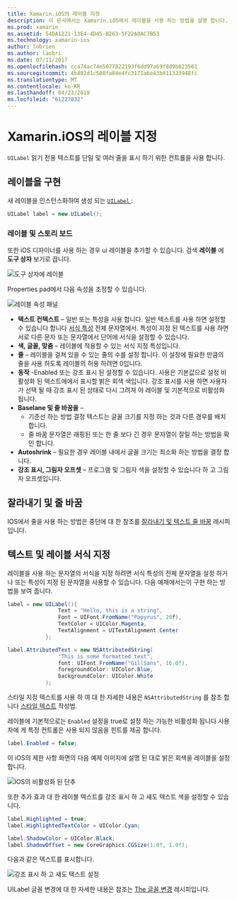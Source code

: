 ```yaml
---
title: Xamarin.iOS의 레이블 지정
description: 이 문서에서는 Xamarin.iOS에서 레이블을 사용 하는 방법을 설명 합니다. 프로그래밍 방식으로 및 iOS 디자이너를 사용 하 여 레이블을 만드는 방법을 설명 합니다.
ms.prod: xamarin
ms.assetid: 54DA1221-13E4-4D45-B263-5F22A0AC7B53
ms.technology: xamarin-ios
author: lobrien
ms.author: laobri
ms.date: 07/11/2017
ms.openlocfilehash: cca74ac74e5077822193f6dd97a69f8d9b823561
ms.sourcegitcommit: 4b402d1c508fa84e4fc3171a6e43b811323948fc
ms.translationtype: MT
ms.contentlocale: ko-KR
ms.lasthandoff: 04/23/2019
ms.locfileid: "61227832"
---
```

# <a name="labels-in-xamarinios"></a>Xamarin.iOS의 레이블 지정

`UILabel` 읽기 전용 텍스트를 단일 및 여러 줄을 표시 하기 위한 컨트롤을 사용 합니다. 

## <a name="implementing-a-label"></a>레이블을 구현

새 레이블을 인스턴스화하여 생성 되는 [ `UILabel` ](xref:UIKit.UILabel):

```csharp
UILabel label = new UILabel();
```

### <a name="labels-and-storyboards"></a>레이블 및 스토리 보드

또한 iOS 디자이너를 사용 하는 경우 ui 레이블을 추가할 수 있습니다. 검색 **레이블** 에 **도구 상자** 보기로 끕니다.

![도구 상자에 레이블](labels-images/image3.png)

Properties pad에서 다음 속성을 조정할 수 있습니다.

![레이블 속성 패널](labels-images/image2.png)

- **텍스트 컨텍스트** – 일반 또는 특성을 사용 합니다. 일반 텍스트를 사용 하면 설정할 수 있습니다 합니다 [서식 특성](#Formatting_Text_and_Label) 전체 문자열에서. 특성이 지정 된 텍스트를 사용 하면 서로 다른 문자 또는 문자열에서 단어에 서식을 설정할 수 있습니다.
- **색, 글꼴, 맞춤** – 레이블에 적용할 수 있는 서식 지정 특성입니다.
- **줄** – 레이블을 걸쳐 있을 수 있는 줄의 수를 설정 합니다. 이 설정에 필요한 만큼의 줄을 사용 하도록 레이블의 허용 하려면 0입니다.
- **동작** -Enabled 또는 강조 표시 된 설정할 수 있습니다. 사용은 기본값으로 설정 비활성화 된 텍스트에에서 표시할 밝은 회색 색입니다. 강조 표시를 사용 하면 사용자가 선택 될 때 강조 표시 된 상태로 다시 그려져 야 레이블 및 기본적으로 비활성화 됩니다.
- **Baselane 및 줄 바꿈을** – 
    - 기준선 하는 방법 결정 텍스트는 글꼴 크기를 지정 하는 것과 다른 경우를 배치 합니다.
    - 줄 바꿈 문자열은 래핑된 또는 한 줄 보다 긴 경우 문자열이 잘릴 하는 방법을 확인 합니다.
- **Autoshrink** – 필요한 경우 레이블 내에서 글꼴 크기는 최소화 하는 방법을 결정 합니다.
- **강조 표시, 그림자 오프셋** – 프로그램 및 그림자 색을 설정할 수 있습니다 하 고 그림자 오프셋입니다.

## <a name="truncating-and-wrapping"></a>잘라내기 및 줄 바꿈

IOS에서 줄을 사용 하는 방법은 중단에 대 한 참조를 [잘라내기 및 텍스트 줄 바꿈](https://github.com/xamarin/recipes/tree/master/Recipes/ios/standard_controls/labels/uilabel-truncate-wrap-text) 레시피입니다.

<a name="Formatting_Text_and_Label"/>

## <a name="formatting-text-and-label"></a>텍스트 및 레이블 서식 지정

레이블을 사용 하는 문자열의 서식을 지정 하려면 서식 특성의 전체 문자열을 설정 하거나 또는 특성이 지정 된 문자열을 사용할 수 있습니다. 다음 예제에서는이 구현 하는 방법을 보여 줍니다.

```csharp
label = new UILabel(){
                Text = "Hello, this is a string",
                Font = UIFont.FromName("Papyrus", 20f),
                TextColor = UIColor.Magenta,
                TextAlignment = UITextAlignment.Center
            };
```

```csharp
label.AttributedText = new NSAttributedString(
                "This is some formatted text",
                font: UIFont.FromName("GillSans", 16.0f),
                foregroundColor: UIColor.Blue,
                backgroundColor: UIColor.White
            );
```

스타일 지정 텍스트를 사용 하 여 대 한 자세한 내용은 `NSAttributedString` 를 참조 합니다 [스타일 텍스트](https://github.com/xamarin/recipes/tree/master/Recipes/ios/standard_controls/text_field/style_text) 작성법.

레이블에 기본적으로는 `Enabled` 설정을 true로 설정 하는 가능한 비활성화 됩니다 사용자에 게 특정 컨트롤은 사용 되지 않음을 힌트를 제공 합니다.

```csharp
label.Enabled = false;
```

이 iOS의 제한 사항 화면의 다음 예제 이미지에 설명 된 대로 밝은 회색을 레이블을 설정 합니다.

![IOS의 비활성화 된 단추](labels-images/image1.png)

또한 추가 효과 대 한 레이블 텍스트를 강조 표시 하 고 섀도 텍스트 색을 설정할 수 있습니다.

```csharp
label.Highlighted = true;
label.HighlightedTextColor = UIColor.Cyan;

label.ShadowColor = UIColor.Black;
label.ShadowOffset = new CoreGraphics.CGSize(1.0f, 1.0f);
```

다음과 같은 텍스트를 표시합니다.

![강조 표시 하 고 섀도 텍스트 설정](labels-images/image4.png)

UILabel 글꼴 변경에 대 한 자세한 내용은 참조는 [The 글꼴 변경](https://github.com/xamarin/recipes/tree/master/Recipes/ios/standard_controls/labels/change_the_font) 레시피입니다.






